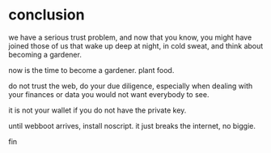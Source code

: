 # conclusion

we have a serious trust problem, and now that you know,
you might have joined those of us that wake up deep at night,
in cold sweat, and think about becoming a gardener.

now is the time to become a gardener. plant food.

do not trust the web, do your due diligence,
especially when dealing with your finances
or data you would not want everybody to see.

it is not your wallet if you do not have the private key.

until webboot arrives, install noscript. it just breaks the internet, no biggie.

<Link class="BottomLink" to="/fin/">fin</Link>

